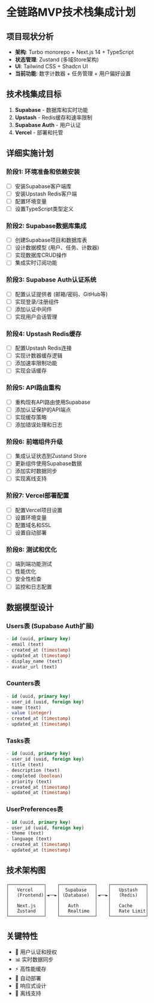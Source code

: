 # 全链路MVP技术栈集成计划

## 项目现状分析
- **架构**: Turbo monorepo + Next.js 14 + TypeScript
- **状态管理**: Zustand (多域Store架构)
- **UI**: Tailwind CSS + Shadcn UI
- **当前功能**: 数字计数器 + 任务管理 + 用户偏好设置

## 技术栈集成目标
1. **Supabase** - 数据库和实时功能
2. **Upstash** - Redis缓存和速率限制
3. **Supabase Auth** - 用户认证
4. **Vercel** - 部署和托管

## 详细实施计划

### 阶段1: 环境准备和依赖安装
- [ ] 安装Supabase客户端库
- [ ] 安装Upstash Redis客户端
- [ ] 配置环境变量
- [ ] 设置TypeScript类型定义

### 阶段2: Supabase数据库集成
- [ ] 创建Supabase项目和数据库表
- [ ] 设计数据模型 (用户、任务、计数器)
- [ ] 实现数据库CRUD操作
- [ ] 集成实时订阅功能

### 阶段3: Supabase Auth认证系统
- [ ] 配置认证提供者 (邮箱/密码、GitHub等)
- [ ] 实现登录/注册组件
- [ ] 添加认证中间件
- [ ] 实现用户会话管理

### 阶段4: Upstash Redis缓存
- [ ] 配置Upstash Redis连接
- [ ] 实现计数器缓存逻辑
- [ ] 添加速率限制功能
- [ ] 实现会话缓存

### 阶段5: API路由重构
- [ ] 重构现有API路由使用Supabase
- [ ] 添加认证保护的API端点
- [ ] 实现缓存策略
- [ ] 添加错误处理和日志

### 阶段6: 前端组件升级
- [ ] 集成认证状态到Zustand Store
- [ ] 更新组件使用Supabase数据
- [ ] 添加实时数据同步
- [ ] 实现离线支持

### 阶段7: Vercel部署配置
- [ ] 配置Vercel项目设置
- [ ] 设置环境变量
- [ ] 配置域名和SSL
- [ ] 设置自动部署

### 阶段8: 测试和优化
- [ ] 端到端功能测试
- [ ] 性能优化
- [ ] 安全性检查
- [ ] 监控和日志配置

## 数据模型设计

### Users表 (Supabase Auth扩展)
```sql
- id (uuid, primary key)
- email (text)
- created_at (timestamp)
- updated_at (timestamp)
- display_name (text)
- avatar_url (text)
```

### Counters表
```sql
- id (uuid, primary key)
- user_id (uuid, foreign key)
- name (text)
- value (integer)
- created_at (timestamp)
- updated_at (timestamp)
```

### Tasks表
```sql
- id (uuid, primary key)
- user_id (uuid, foreign key)
- title (text)
- description (text)
- completed (boolean)
- priority (text)
- created_at (timestamp)
- updated_at (timestamp)
```

### UserPreferences表
```sql
- id (uuid, primary key)
- user_id (uuid, foreign key)
- theme (text)
- language (text)
- created_at (timestamp)
- updated_at (timestamp)
```

## 技术架构图

```
┌─────────────┐    ┌─────────────┐    ┌─────────────┐
│   Vercel    │    │  Supabase   │    │   Upstash   │
│   (Frontend)│◄──►│ (Database)  │◄──►│   (Redis)   │
│             │    │             │    │             │
│   Next.js   │    │   Auth      │    │   Cache     │
│   Zustand   │    │   Realtime  │    │   Rate Limit│
└─────────────┘    └─────────────┘    └─────────────┘
```

## 关键特性
- 🔐 用户认证和授权
- 📊 实时数据同步
- ⚡ 高性能缓存
- 🚀 自动部署
- 📱 响应式设计
- 🔄 离线支持
